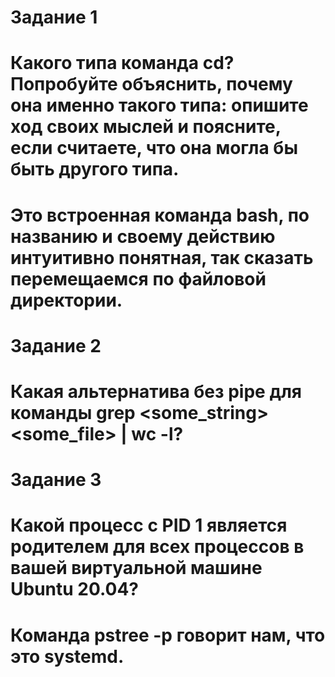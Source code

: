 # Задание 1
# Какого типа команда cd? Попробуйте объяснить, почему она именно такого типа: опишите ход своих мыслей и поясните, если считаете, что она могла бы быть другого типа.
# Это встроенная команда bash, по названию и своему действию интуитивно понятная, так сказать перемещаемся по файловой директории.
#
# Задание 2
# Какая альтернатива без pipe для команды grep <some_string> <some_file> | wc -l?
#
# Задание 3
# Какой процесс с PID 1 является родителем для всех процессов в вашей виртуальной машине Ubuntu 20.04?
# Команда pstree -p говорит нам, что это systemd.
#
